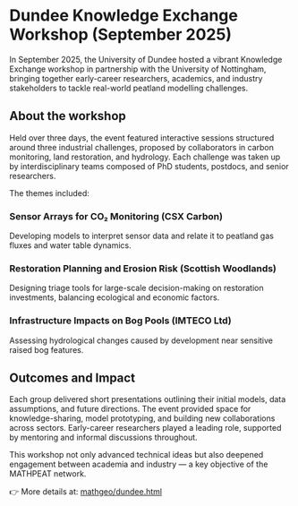 # Dundee Knowledge Exchange Workshop (September 2025)

In September 2025, the University of Dundee hosted a vibrant Knowledge Exchange workshop in partnership with the University of Nottingham, bringing together early-career researchers, academics, and industry stakeholders to tackle real-world peatland modelling challenges.

## About the workshop

Held over three days, the event featured interactive sessions structured around three industrial challenges, proposed by collaborators in carbon monitoring, land restoration, and hydrology. Each challenge was taken up by interdisciplinary teams composed of PhD students, postdocs, and senior researchers.

The themes included:

### Sensor Arrays for CO₂ Monitoring (CSX Carbon)
Developing models to interpret sensor data and relate it to peatland gas fluxes and water table dynamics.

### Restoration Planning and Erosion Risk (Scottish Woodlands)
Designing triage tools for large-scale decision-making on restoration investments, balancing ecological and economic factors.

### Infrastructure Impacts on Bog Pools (IMTECO Ltd)
Assessing hydrological changes caused by development near sensitive raised bog features.

## Outcomes and Impact

Each group delivered short presentations outlining their initial models, data assumptions, and future directions. The event provided space for knowledge-sharing, model prototyping, and building new collaborations across sectors. Early-career researchers played a leading role, supported by mentoring and informal discussions throughout.

This workshop not only advanced technical ideas but also deepened engagement between academia and industry — a key objective of the MATHPEAT network.

👉 More details at: [mathgeo/dundee.html](https://multiform-uon.github.io/mathgeo/dundee.html)